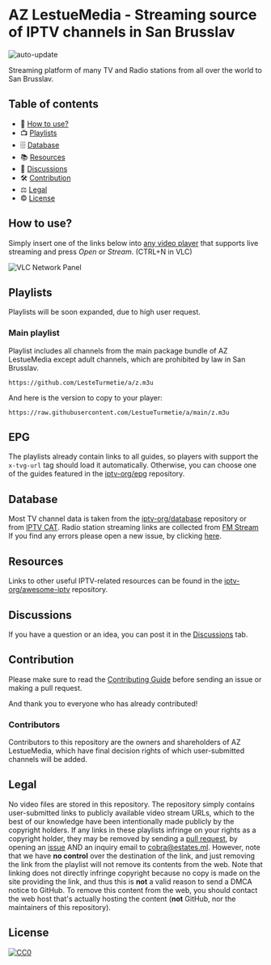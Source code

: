 # AZ LestueMedia - Streaming source of IPTV channels in San Brusslav

![auto-update](https://github.com/iptv-org/iptv/actions/workflows/auto-update.yml/badge.svg)

Streaming platform of many TV and Radio stations from all over the world to San Brusslav.

## Table of contents

- 🚀 [How to use?](#how-to-use)
- 📺 [Playlists](#playlists)
- 🗄 [Database](#database)
- 📚 [Resources](#resources)
- 💬 [Discussions](#discussions)
- 🛠 [Contribution](#contribution)
- ⚖ [Legal](#legal)
- © [License](#license)

## How to use?

Simply insert one of the links below into [any video player](https://github.com/iptv-org/awesome-iptv#apps) that supports live streaming and press _Open_ or _Stream_.
(CTRL+N in VLC)

![VLC Network Panel](https://github.com/iptv-org/iptv/raw/master/.readme/preview.png)

## Playlists

Playlists will be soon expanded, due to high user request.

### Main playlist

Playlist includes all channels from the main package bundle of AZ LestueMedia except adult channels, which are prohibited by law in San Brusslav.

```
https://github.com/LesteTurmetie/a/z.m3u
```

And here is the version to copy to your player:

```
https://raw.githubusercontent.com/LestueTurmetie/a/main/z.m3u
```



## EPG

The playlists already contain links to all guides, so players with support the `x-tvg-url` tag should load it automatically. Otherwise, you can choose one of the guides featured in the [iptv-org/epg](https://github.com/iptv-org/epg) repository.

## Database

Most TV channel data is taken from the [iptv-org/database](https://github.com/iptv-org/database) repository or from [IPTV CAT](https://iptvcat.com).
Radio station streaming links are collected from [FM Stream](https://fmstream.org)
If you find any errors please open a new issue, by clicking [here](https://github.com/LestueTurmetie/a/issues).

## Resources

Links to other useful IPTV-related resources can be found in the [iptv-org/awesome-iptv](https://github.com/iptv-org/awesome-iptv) repository.

## Discussions

If you have a question or an idea, you can post it in the [Discussions](https://github.com/LestueTurmetie/a/discussions) tab.

## Contribution

Please make sure to read the [Contributing Guide](CONTRIBUTING.md) before sending an issue or making a pull request.

And thank you to everyone who has already contributed!

### Contributors

Contributors to this repository are the owners and shareholders of AZ LestueMedia, which have final decision rights of which user-submitted channels will be added.

## Legal

No video files are stored in this repository. The repository simply contains user-submitted links to publicly available video stream URLs, which to the best of our knowledge have been intentionally made publicly by the copyright holders. If any links in these playlists infringe on your rights as a copyright holder, they may be removed by sending a [pull request](https://github.com/iptv-org/iptv/pulls), by opening an [issue](https://github.com/iptv-org/iptv/issues/new?assignees=freearhey&labels=removal+request&template=--removal-request.yml&title=Remove%3A+) AND an inquiry email to [cobra@estates.ml](mailto:cobra@estates.ml). However, note that we have **no control** over the destination of the link, and just removing the link from the playlist will not remove its contents from the web. Note that linking does not directly infringe copyright because no copy is made on the site providing the link, and thus this is **not** a valid reason to send a DMCA notice to GitHub. To remove this content from the web, you should contact the web host that's actually hosting the content (**not** GitHub, nor the maintainers of this repository).

## License

[![CC0](http://mirrors.creativecommons.org/presskit/buttons/88x31/svg/cc-zero.svg)](LICENSE)
